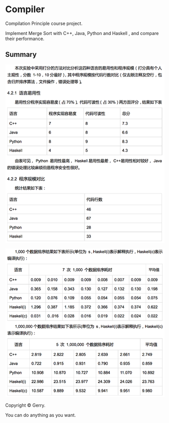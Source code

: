 # Compiler
Compilation Principle course project.

Implement Merge Sort with C++, Java, Python and Haskell , and compare their performance.

## Summary

![](resource/easy_of_use.png)

![](resource/performance.png)

Copyright © Gerry.

You can do anything as you want.

